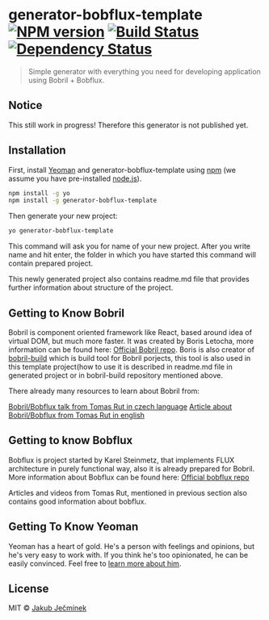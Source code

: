 # generator-bobflux-template [![NPM version][npm-image]][npm-url] [![Build Status][travis-image]][travis-url] [![Dependency Status][daviddm-image]][daviddm-url]
> Simple generator with everything you need for developing application using Bobril + Bobflux.

## Notice
This still work in progress!
Therefore this generator is not published yet.

## Installation

First, install [Yeoman](http://yeoman.io) and generator-bobflux-template using [npm](https://www.npmjs.com/) (we assume you have pre-installed [node.js](https://nodejs.org/)).

```bash
npm install -g yo
npm install -g generator-bobflux-template
```

Then generate your new project:

```bash
yo generator-bobflux-template
```

This command will ask you for name of your new project. After you write name and hit enter, the folder in which you have started this command will contain 
prepared project.

This newly generated project also contains readme.md file that provides further information about structure of the project.

## Getting to Know Bobril

Bobril is component oriented framework like React, based around idea of virtual DOM, but much more faster.
It was created by Boris Letocha, more information can be found here: [Official Bobril repo](https://github.com/Bobris/Bobril).
Boris is also creator of [bobril-build](https://github.com/Bobris/bobril-build) which is build tool for Bobril porjects, this tool 
is also used in this template project(how to use it is described in readme.md file in generated project or in bobril-build repository mentioned above.  

There already many resources to learn about Bobril from: 

[Bobril/Bobflux talk from Tomas Rut in czech language](https://www.youtube.com/watch?v=druRg9rF0Ig) 
[Article about Bobril/Bobflux from Tomas Rut in english](http://www.codeproject.com/Articles/1044425/Bobril-I-Getting-started)

## Getting to know Bobflux

Bobflux is project started by Karel Steinmetz, that implements FLUX architecture in purely functional way, also it is already prepared for Bobril.
More information about Bobflux can be found here: [Official bobflux repo](https://github.com/karelsteinmetz/bobflux)

Articles and videos from Tomas Rut, mentioned in previous section also contains good information about bobflux.
 
## Getting To Know Yeoman

Yeoman has a heart of gold. He&#39;s a person with feelings and opinions, but he&#39;s very easy to work with. If you think he&#39;s too opinionated, he can be easily convinced. Feel free to [learn more about him](http://yeoman.io/).


## License

MIT © [Jakub Ječmínek](https://github.com/JakubJecminek)


[npm-image]: https://badge.fury.io/js/generator-bobflux-template.svg
[npm-url]: https://npmjs.org/package/generator-bobflux-template
[travis-image]: https://travis-ci.org/JakubJecminek/generator-bobflux-template.svg?branch=master
[travis-url]: https://travis-ci.org/JakubJecminek/generator-bobflux-template
[daviddm-image]: https://david-dm.org/JakubJecminek/generator-bobflux-template.svg?theme=shields.io
[daviddm-url]: https://david-dm.org/JakubJecminek/generator-bobflux-template
